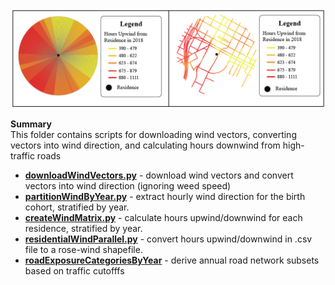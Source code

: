 ![GitHub Logo](/Images/WindDirection.png)

**Summary** <br>
This folder contains scripts for downloading wind vectors, converting vectors into wind direction, and calculating hours downwind from high-traffic roads

- **[downloadWindVectors.py](https://github.com/larkinandy/Matching_HEI_4970/blob/main/wind%20metrics/scripts/downloadWindVectors.py)** - download wind vectors and convert vectors into wind direction (ignoring weed speed) <br>
- **[partitionWindByYear.py](https://github.com/larkinandy/Matching_HEI_4970/blob/main/wind%20metrics/scripts/partitionWindByYear.py)** - extract hourly wind direction for the birth cohort, stratified by year.  <br>
- **[createWindMatrix.py](https://github.com/larkinandy/Matching_HEI_4970/blob/main/wind%20metrics/scripts/createWindMatrix.py)** - calculate hours upwind/downwind for each residence, stratified by year. <br>
- **[residentialWindParallel.py](https://github.com/larkinandy/Matching_HEI_4970/blob/main/wind%20metrics/scripts/residentialWindParallel.py)** - convert hours upwind/downwind in .csv file to a rose-wind shapefile. <br>
- **[roadExposureCategoriesByYear](https://github.com/larkinandy/Matching_HEI_4970/blob/main/wind%20metrics/scripts/roadExposureCategoriesByYear.ipynb)** - derive annual road network subsets based on traffic cutofffs
